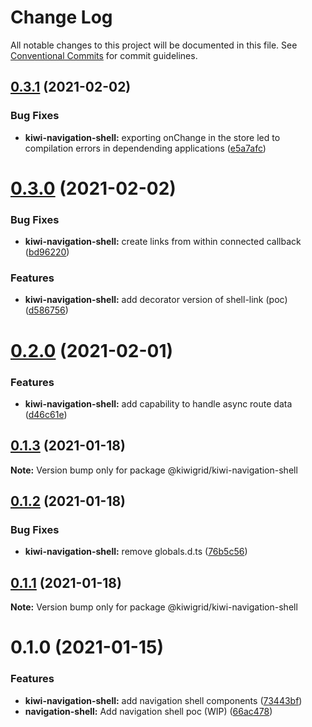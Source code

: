 # Change Log

All notable changes to this project will be documented in this file.
See [Conventional Commits](https://conventionalcommits.org) for commit guidelines.

## [0.3.1](https://github.com/kiwigrid/kiwi-components/compare/@kiwigrid/kiwi-navigation-shell@0.3.0...@kiwigrid/kiwi-navigation-shell@0.3.1) (2021-02-02)


### Bug Fixes

* **kiwi-navigation-shell:** exporting onChange in the store led to compilation errors in dependending applications ([e5a7afc](https://github.com/kiwigrid/kiwi-components/commit/e5a7afca9dbbf83501172a28a42cb079c6c0f696))





# [0.3.0](https://github.com/kiwigrid/kiwi-components/compare/@kiwigrid/kiwi-navigation-shell@0.2.0...@kiwigrid/kiwi-navigation-shell@0.3.0) (2021-02-02)


### Bug Fixes

* **kiwi-navigation-shell:** create links from within connected callback ([bd96220](https://github.com/kiwigrid/kiwi-components/commit/bd96220a60c8ea5bf35548928d5b0c5a0279be6c))


### Features

* **kiwi-navigation-shell:** add decorator version of shell-link (poc) ([d586756](https://github.com/kiwigrid/kiwi-components/commit/d58675637bbcd0b874b80fd211aa3e127cd97f62))





# [0.2.0](https://github.com/kiwigrid/kiwi-components/compare/@kiwigrid/kiwi-navigation-shell@0.1.3...@kiwigrid/kiwi-navigation-shell@0.2.0) (2021-02-01)


### Features

* **kiwi-navigation-shell:** add capability to handle async route data ([d46c61e](https://github.com/kiwigrid/kiwi-components/commit/d46c61e5a862cafc2054da3a79c1ccd038fef9bb))





## [0.1.3](https://github.com/kiwigrid/kiwi-components/compare/@kiwigrid/kiwi-navigation-shell@0.1.2...@kiwigrid/kiwi-navigation-shell@0.1.3) (2021-01-18)

**Note:** Version bump only for package @kiwigrid/kiwi-navigation-shell





## [0.1.2](https://github.com/kiwigrid/kiwi-components/compare/@kiwigrid/kiwi-navigation-shell@0.1.1...@kiwigrid/kiwi-navigation-shell@0.1.2) (2021-01-18)


### Bug Fixes

* **kiwi-navigation-shell:** remove globals.d.ts ([76b5c56](https://github.com/kiwigrid/kiwi-components/commit/76b5c5603ceb60c71bea45f6ff0d9e2c569a56b0))





## [0.1.1](https://github.com/kiwigrid/kiwi-components/compare/@kiwigrid/kiwi-navigation-shell@0.1.0...@kiwigrid/kiwi-navigation-shell@0.1.1) (2021-01-18)

**Note:** Version bump only for package @kiwigrid/kiwi-navigation-shell





# 0.1.0 (2021-01-15)


### Features

* **kiwi-navigation-shell:** add navigation shell components ([73443bf](https://github.com/kiwigrid/kiwi-components/commit/73443bfc4e9ca961529b680cd4d13e6b58fdd8dd))
* **navigation-shell:** Add navigation shell poc (WIP) ([66ac478](https://github.com/kiwigrid/kiwi-components/commit/66ac4781df227a922403ab577ce6edee9a7e7598))
